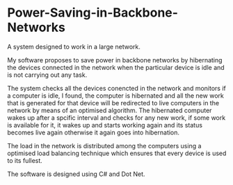 # Power-Saving-in-Backbone-Networks

A system designed to work in a large network. 

My software proposes to save power in backbone networks by hibernating the devices connected in the network when the particular device is idle and is not carrying out any task. 

The system checks all the devices conencted in the network and monitors if a computer is idle, I found, the computer is hibernated and all the new work that is generated for that device will be redirected to live computers in the network by means of an optimised algorithm. The hibernated computer wakes up after a spcific interval and checks for any new work, if some work is available for it, it wakes up and starts working again and its status becomes live again otherwise it again goes into hibernation. 

The load in the network is distributed among the computers using a optimised load balancing technique which ensures that every device is used to its fullest. 

The software is designed using C# and Dot Net. 



